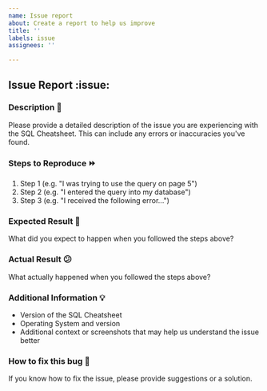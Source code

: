```yaml
---
name: Issue report
about: Create a report to help us improve
title: ''
labels: issue
assignees: ''

---
```


## Issue Report :issue:

### Description :book:
Please provide a detailed description of the issue you are experiencing with the SQL Cheatsheet. This can include any errors or inaccuracies you've found.

### Steps to Reproduce :fast_forward:
1. Step 1 (e.g. "I was trying to use the query on page 5")
2. Step 2 (e.g. "I entered the query into my database")
3. Step 3 (e.g. "I received the following error...")

### Expected Result :thinking:
What did you expect to happen when you followed the steps above?

### Actual Result :confused:
What actually happened when you followed the steps above?

### Additional Information :bulb:
- Version of the SQL Cheatsheet
- Operating System and version
- Additional context or screenshots that may help us understand the issue better

### How to fix this bug :wrench:
If you know how to fix the issue, please provide suggestions or a solution.
